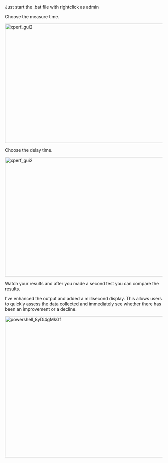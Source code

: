Just start the .bat file with rightclick as admin

Choose the measure time.

<img width="719" height="382" alt="xperf_gui2" src="https://github.com/user-attachments/assets/72905189-dd41-447f-a5cf-835f8d9e75ce" />

Choose the delay time.

<img width="719" height="382" alt="xperf_gui2" src="https://github.com/user-attachments/assets/b660bfb3-306a-4acb-ae1d-315f3c37d531" />


Watch your results and after you made a second test you can compare the results.


I've enhanced the output and added a millisecond display. This allows users to quickly assess the data collected and immediately see whether there has been an improvement or a decline.

<img width="567" height="452" alt="powershell_8yDi4gMkGf" src="https://github.com/user-attachments/assets/312ef64e-46a0-4cdd-912f-8e59aad0ae8a" />

